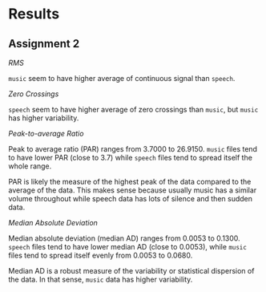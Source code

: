 # Results

## Assignment 2

*RMS*

`music` seem to have higher average of continuous signal than `speech`.

*Zero Crossings*

`speech` seem to have higher average of zero crossings than `music`, but `music` has higher variability.

*Peak-to-average Ratio*

Peak to average ratio (PAR) ranges from 3.7000 to 26.9150. `music` files tend to have lower PAR (close to 3.7) while `speech` files tend to spread itself the whole range.

PAR is likely the measure of the highest peak of the data compared to the average of the data. This makes sense because usually music has a similar volume throughout while speech data has lots of silence and then sudden data.

*Median Absolute Deviation*

Median absolute deviation (median AD) ranges from 0.0053 to 0.1300. `speech` files tend to have lower median AD (close to 0.0053), while `music` files tend to spread itself evenly from 0.0053 to 0.0680. 

Median AD is a robust measure of the variability or statistical dispersion of the data. In that sense, `music` data has higher variability.

